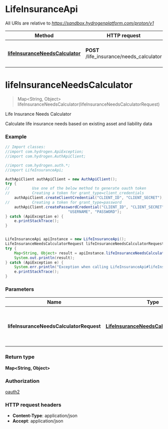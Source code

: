 # LifeInsuranceApi

All URIs are relative to *https://sandbox.hydrogenplatform.com/proton/v1*

Method | HTTP request | Description
------------- | ------------- | -------------
[**lifeInsuranceNeedsCalculator**](LifeInsuranceApi.md#lifeInsuranceNeedsCalculator) | **POST** /life_insurance/needs_calculator | Life Insurance Needs Calculator


<a name="lifeInsuranceNeedsCalculator"></a>
# **lifeInsuranceNeedsCalculator**
> Map&lt;String, Object&gt; lifeInsuranceNeedsCalculator(lifeInsuranceNeedsCalculatorRequest)

Life Insurance Needs Calculator

Calculate life insurance needs based on existing asset and liability data

### Example
```java
// Import classes:
//import com.hydrogen.ApiException;
//import com.hydrogen.AuthApiClient;

//import com.hydrogen.auth.*;
//import LifeInsuranceApi;

AuthApiClient authApiClient = new AuthApiClient();
try {
//          Use one of the below method to generate oauth token        
//          Creating a token for grant_type=client_credentials            
    authApiClient.createClientCredential("CLIENT_ID", "CLIENT_SECRET");
//          Creating a token for grant_type=password
    authApiClient.createPasswordCredential("CLIENT_ID", "CLIENT_SECRET",
                            "USERNAME", "PASSWORD");           
} catch (ApiException e) {
    e.printStackTrace();
}


LifeInsuranceApi apiInstance = new LifeInsuranceApi();
LifeInsuranceNeedsCalculatorRequest lifeInsuranceNeedsCalculatorRequest = new LifeInsuranceNeedsCalculatorRequest(); // LifeInsuranceNeedsCalculatorRequest | Request payload for Life Insurance Needs Calculator
try {
    Map<String, Object> result = apiInstance.lifeInsuranceNeedsCalculator(lifeInsuranceNeedsCalculatorRequest);
    System.out.println(result);
} catch (ApiException e) {
    System.err.println("Exception when calling LifeInsuranceApi#lifeInsuranceNeedsCalculator");
    e.printStackTrace();
}
```

### Parameters

Name | Type | Description  | Notes
------------- | ------------- | ------------- | -------------
 **lifeInsuranceNeedsCalculatorRequest** | [**LifeInsuranceNeedsCalculatorRequest**](LifeInsuranceNeedsCalculatorRequest.md)| Request payload for Life Insurance Needs Calculator |

### Return type

**Map&lt;String, Object&gt;**

### Authorization

[oauth2](../README.md#oauth2)

### HTTP request headers

 - **Content-Type**: application/json
 - **Accept**: application/json


